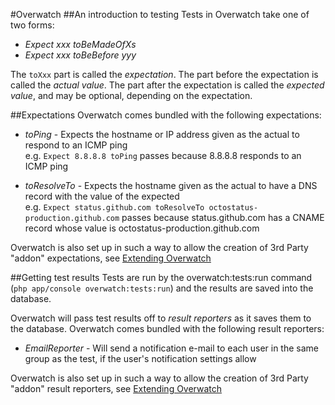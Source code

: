 #Overwatch
##An introduction to testing
Tests in Overwatch take one of two forms:
- _Expect xxx toBeMadeOfXs_
- _Expect xxx toBeBefore yyy_

The `toXxx` part is called the _expectation_. The part before the expectation is called the _actual value_. The part after the expectation is called the _expected value_, and may be optional, depending on the expectation.

##Expectations
Overwatch comes bundled with the following expectations:
- _toPing_ - Expects the hostname or IP address given as the actual to respond to an ICMP ping  
  e.g. `Expect 8.8.8.8 toPing` passes because 8.8.8.8 responds to an ICMP ping

- _toResolveTo_ - Expects the hostname given as the actual to have a DNS record with the value of the expected  
  e.g. `Expect status.github.com toResolveTo octostatus-production.github.com` passes because status.github.com has a CNAME record whose value is octostatus-production.github.com

Overwatch is also set up in such a way to allow the creation of 3rd Party "addon" expectations, see [Extending Overwatch](extending.md)

##Getting test results
Tests are run by the overwatch:tests:run command (`php app/console overwatch:tests:run`) and the results are saved into the database.

Overwatch will pass test results off to _result reporters_ as it saves them to the database. Overwatch comes bundled with the following result reporters:
- _EmailReporter_ - Will send a notification e-mail to each user in the same group as the test, if the user's notification settings allow

Overwatch is also set up in such a way to allow the creation of 3rd Party "addon" result reporters, see [Extending Overwatch](extending.md)
